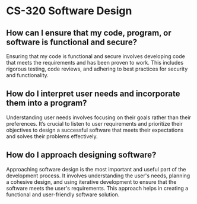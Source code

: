 # CS-320 Software Design

## How can I ensure that my code, program, or software is functional and secure?
Ensuring that my code is functional and secure involves developing code that meets the requirements and has been proven to work. This includes rigorous testing, code reviews, and adhering to best practices for security and functionality.

## How do I interpret user needs and incorporate them into a program?
Understanding user needs involves focusing on their goals rather than their preferences. It’s crucial to listen to user requirements and prioritize their objectives to design a successful software that meets their expectations and solves their problems effectively.

## How do I approach designing software?
Approaching software design is the most important and useful part of the development process. It involves understanding the user's needs, planning a cohesive design, and using iterative development to ensure that the software meets the user's requirements. This approach helps in creating a functional and user-friendly software solution.

